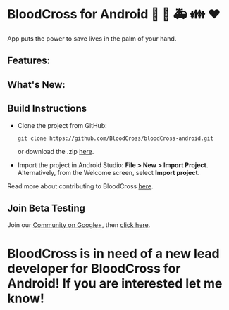 # BloodCross for Android 🎁 :hospital: :ambulance: :family: :heart:

App puts the power to save lives in the palm of your hand. 

Features:
--------

What's New:
----------

## Build Instructions
 
- Clone the project from GitHub: 
   ```
   git clone https://github.com/BloodCross/bloodCross-android.git
   ```
   or download the .zip [here](https://codeload.github.com/BloodCross/bloodCross-android/zip/master).

- Import the project in Android Studio: **File > New > Import Project**.
  Alternatively, from the Welcome screen, select **Import project**.

Read more about contributing to BloodCross [here]().

## Join Beta Testing
Join our [Community on Google+](), then [click here]().


# BloodCross is in need of a new lead developer for BloodCross for Android! If you are interested let me know!
